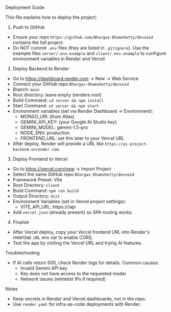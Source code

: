 Deployment Guide

This file explains how to deploy the project:

1) Push to GitHub
- Ensure your repo `https://github.com/Bhargav-Dhamshetty/devvoid` contains the full project.
- Do NOT commit `.env` files (they are listed in `.gitignore`). Use the example files `server/.env.example` and `client/.env.example` to configure environment variables in Render and Vercel.

2) Deploy Backend to Render
- Go to https://dashboard.render.com -> New -> Web Service
- Connect your GitHub repo `Bhargav-Dhamshetty/devvoid`
- Branch: `main`
- Root directory: leave empty (renders root)
- Build Command: `cd server && npm install`
- Start Command: `cd server && npm start`
- Environment variables (set via Render Dashboard -> Environment):
  - MONGO_URI: (from Atlas)
  - GEMINI_API_KEY: (your Google AI Studio key)
  - GEMINI_MODEL: gemini-1.5-pro
  - NODE_ENV: production
  - FRONTEND_URL: set this later to your Vercel URL
- After deploy, Render will provide a URL like `https://ai-project-backend.onrender.com`.

3) Deploy Frontend to Vercel
- Go to https://vercel.com/new -> Import Project
- Select the same GitHub repo `Bhargav-Dhamshetty/devvoid`
- Framework Preset: Vite
- Root Directory: `client`
- Build Command: `npm run build`
- Output Directory: `dist`
- Environment Variables (set in Vercel project settings):
  - VITE_API_URL: https://<your-render-backend>/api
- Add `vercel.json` (already present) so SPA routing works.

4) Finalize
- After Vercel deploy, copy your Vercel frontend URL into Render's `FRONTEND_URL` env var to enable CORS.
- Test the app by visiting the Vercel URL and trying AI features.

Troubleshooting
- If AI calls return 500, check Render logs for details. Common causes:
  - Invalid Gemini API key
  - Key does not have access to the requested model
  - Network issues (whitelist IPs if required)

Notes
- Keep secrets in Render and Vercel dashboards, not in the repo.
- Use `render.yaml` for infra-as-code deployments with Render.
